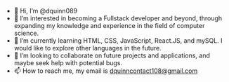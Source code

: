 - 👋 Hi, I’m @dquinn089
- 👀 I’m interested in becoming a Fullstack developer and beyond, through expanding my knowledge and experience in the field of computer science.
- 🌱 I’m currently learning HTML, CSS, JavaScript, React.JS, and mySQL. I would like to explore other languages in the future.
- 💞️ I’m looking to collaborate on future projects and applications, and maybe seek help with potential bugs.
- 📫 How to reach me, my email is dquinncontact108@gmail.com

<!---
dquinn089/dquinn089 is a ✨ special ✨ repository because its `README.md` (this file) appears on your GitHub profile.
You can click the Preview link to take a look at your changes.
--->
